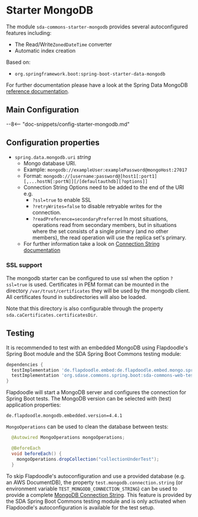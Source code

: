 # Starter MongoDB

The module `sda-commons-starter-mongodb` provides several autoconfigured features including:

  - The Read/Write`ZonedDateTime` converter
  - Automatic index creation

Based on:
  - `org.springframework.boot:spring-boot-starter-data-mongodb`

For further documentation please have a look at the Spring Data MongoDB [reference documentation](https://docs.spring.io/spring-data/mongodb/docs/current/reference/html/).

## Main Configuration

--8<-- "doc-snippets/config-starter-mongodb.md"

## Configuration properties
* `spring.data.mongodb.uri` _string_
  * Mongo database URI.
  * Example: `mongodb://exampleUser:examplePassword@mongoHost:27017`
  * Format: `mongodb://[username:password@]host1[:port1][,...hostN[:portN]][/[defaultauthdb][?options]]`
  * Connection String Options need to be added to the end of the URI e.g.
    * `?ssl=true` to enable SSL
    * `?retryWrites=false` to disable retryable writes for the connection.
    * `?readPreference=secondaryPreferred` In most situations, operations read from secondary
      members, but in situations where the set consists of a single primary (and no other members),
      the read operation will use the replica set's primary.
  * For further information take a look on
    [Connection String documentation](https://docs.mongodb.com/manual/reference/connection-string)

### SSL support

The mongodb starter can be configured to use ssl when the option `?ssl=true` is used.
Certificates in PEM format can be mounted in the directory `/var/trust/certificates` they will be
used by the mongodb client.
All certificates found in subdirectories will also be loaded.

Note that this directory is also configurable through the property `sda.caCertificates.certificatesDir`.


## Testing

It is recommended to test with an embedded MongoDB using Flapdoodle's Spring Boot module and the
SDA Spring Boot Commons testing module:

```groovy
dependencies {
  testImplementation 'de.flapdoodle.embed:de.flapdoodle.embed.mongo.spring30x'
  testImplementation 'org.sdase.commons.spring.boot:sda-commons-web-testing'
}
```

Flapdoodle will start a MongoDB server and configures the connection for Spring Boot tests.
The MongoDB version can be selected with (test) application properties:

```properties
de.flapdoodle.mongodb.embedded.version=4.4.1
```

`MongoOperations` can be used to clean the database between tests:

```java
  @Autowired MongoOperations mongoOperations;

  @BeforeEach
  void beforeEach() {
    mongoOperations.dropCollection("collectionUnderTest");
  }
```

To skip Flapdoodle's autoconfiguration and use a provided database (e.g. an AWS DocumentDB), the
property `test.mongodb.connection.string` (or environment variable `TEST_MONGODB_CONNECTION_STRING`)
can be used to provide a complete [MongoDB Connection String](https://docs.mongodb.com/manual/reference/connection-string/).
This feature is provided by the SDA Spring Boot Commons testing module and is only activated when
Flapdoodle's autoconfiguration is available for the test setup.

